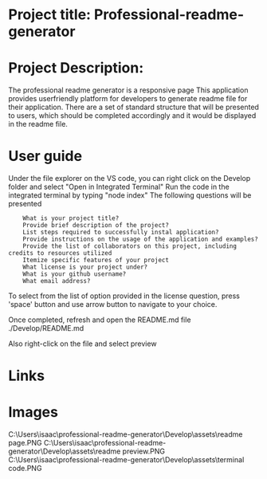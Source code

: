 # Project title: Professional-readme-generator

# Project Description: 
The professional readme generator is a responsive page 
This application provides userfriendly platform for developers to generate readme file for their application. There are a set of standard structure that will be presented to users, which should be completed accordingly and it would be displayed in the readme file.

# User guide
Under the file explorer on the VS code, you can right click on the Develop folder and select "Open in Integrated Terminal"
Run the code in the integrated terminal by typing "node index"
The following questions will be presented

        What is your project title?
        Provide brief description of the project?
        List steps required to successfully instal application?
        Provide instructions on the usage of the application and examples?
        Provide the list of collaborators on this project, including credits to resources utilized
        Itemize specific features of your project
        What license is your project under?
        What is your github username?
        What email address?
To select from the list of option provided in the license question, press 'space' button and use arrow button to navigate to your choice. 

Once completed, refresh and open the README.md file ./Develop/README.md  

Also right-click on the file and select preview

# Links 


# Images
C:\Users\isaac\professional-readme-generator\Develop\assets\readme page.PNG
C:\Users\isaac\professional-readme-generator\Develop\assets\readme preview.PNG
C:\Users\isaac\professional-readme-generator\Develop\assets\terminal code.PNG 

